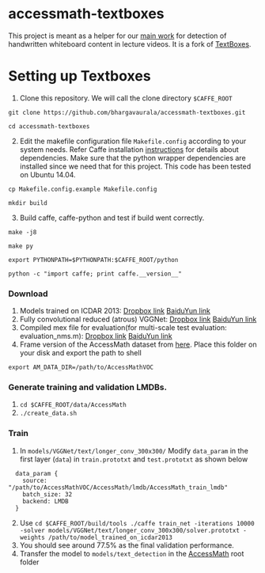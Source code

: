 # accessmath-textboxes

This project is meant as a helper for our [main work](https://github.com/bhargavaurala/accessmath-icfhr2018) for detection of handwritten whiteboard content in lecture videos. It is a fork of [TextBoxes](https://github.com/MhLiao/TextBoxes).

# Setting up Textboxes

1. Clone this repository. We will call the clone directory `$CAFFE_ROOT`
  ```Shell
  git clone https://github.com/bhargavaurala/accessmath-textboxes.git
  
  cd accessmath-textboxes
  ```
2. Edit the makefile configuration file `Makefile.config` according to your system needs. Refer Caffe installation [instructions](http://caffe.berkeleyvision.org/installation.html) for details about dependencies. Make sure that the python wrapper dependencies are installed since we need that for this project. This code has been tested on Ubuntu 14.04.
  ```
  cp Makefile.config.example Makefile.config
  
  mkdir build
  ```
3. Build caffe, caffe-python and test if build went correctly.
  ```
  make -j8
  
  make py
  
  export PYTHONPATH=$PYTHONPATH:$CAFFE_ROOT/python
  
  python -c "import caffe; print caffe.__version__"
  ``` 
 
 ### Download
1. Models trained on ICDAR 2013: [Dropbox link](https://www.dropbox.com/s/g8pjzv2de9gty8g/TextBoxes_icdar13.caffemodel?dl=0) [BaiduYun link](http://pan.baidu.com/s/1qY73XHq)
2. Fully convolutional reduced (atrous) VGGNet: [Dropbox link](https://www.dropbox.com/s/qxc64az0a21vodt/VGG_ILSVRC_16_layers_fc_reduced.caffemodel?dl=0) [BaiduYun link](http://pan.baidu.com/s/1slQyMiL)
3. Compiled mex file for evaluation(for multi-scale test evaluation: evaluation_nms.m): [Dropbox link](https://www.dropbox.com/s/xtjuwvphxnz1nl8/polygon_intersect.mexa64?dl=0) [BaiduYun link](http://pan.baidu.com/s/1jIe9UWA)
4. Frame version of the AccessMath dataset from [here](). Place this folder on your disk and export the path to shell
```
export AM_DATA_DIR=/path/to/AccessMathVOC
```

### Generate training and validation LMDBs.

1. `cd $CAFFE_ROOT/data/AccessMath`
2. `./create_data.sh`

### Train
1. In `models/VGGNet/text/longer_conv_300x300/` Modify `data_param` in the first layer (`data`) in `train.prototxt` and `test.prototxt` as shown below
```
  data_param {
    source: "/path/to/AccessMathVOC/AccessMath/lmdb/AccessMath_train_lmdb"
    batch_size: 32
    backend: LMDB
  }
 ```
2. Use `cd $CAFFE_ROOT/build/tools ./caffe train_net -iterations 10000 -solver models/VGGNet/text/longer_conv_300x300/solver.prototxt -weights /path/to/model_trained_on_icdar2013`
3. You should see around 77.5% as the final validation performance.
4. Transfer the model to `models/text_detection` in the [AccessMath](https://github.com/bhargavaurala/accessmath-icfhr2018) root folder
